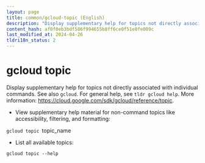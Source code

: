 ```yaml
---
layout: page
title: common/gcloud-topic (English)
description: "Display supplementary help for topics not directly associated with individual commands. See also `gcloud`."
content_hash: af0f0eb3bdf586f994655b8ff6ce0f51e0fe009c
last_modified_at: 2024-04-26
tldri18n_status: 2
---
```

# gcloud topic

Display supplementary help for topics not directly associated with individual commands. See also `gcloud`.
For general help, see `tldr gcloud help`.
More information: <https://cloud.google.com/sdk/gcloud/reference/topic>.

- View supplementary help material for non-command topics like accessibility, filtering, and formatting:

`gcloud topic `<span class="tldr-var badge badge-pill bg-dark-lm bg-white-dm text-white-lm text-dark-dm font-weight-bold">topic_name</span>

- List all available topics:

`gcloud topic --help`
